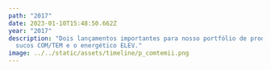 ```yaml
---
path: "2017"
date: 2023-01-10T15:48:50.662Z
year: "2017"
description: "Dois lançamentos importantes para nosso portfólio de produtos: os
  sucos COM/TEM e o energético ELEV."
image: ../../static/assets/timeline/p_comtemii.png
---
```

